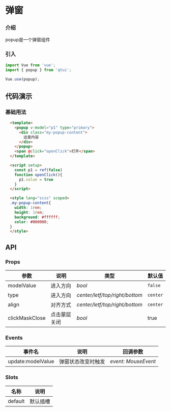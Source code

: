 # 弹窗

### 介绍

popup是一个弹窗组件

### 引入

```js
import Vue from 'vue';
import { popup } from 'qtui';

Vue.use(popup);
```

## 代码演示

### 基础用法

```html
  <template>
    <popup v-model="p1" type="primary">
      <div class="my-popup-content">
        这是内容
      </div>
    </popup>
    <span @click="openClick">打开</span>
  </template>

  <script setup>
    const p1 = ref(false)
    function openClick(){
      p1.value = true
    }
  </script>

  <style lang="scss" scoped>
  .my-popup-content{
    width: 1rem;
    height: 1rem;
    background: #ffffff;
    color: #000000;
  }
  </style>

```

## API

### Props

| 参数          | 说明     | 类型     | 默认值    |
| ------------- | -------- | -------- | --------- |
| modelValue          | 进入方向 | _bool_ | `false` |
| type          | 进入方向 | _center/letf/top/right/bottom_ | `center` |
| align | 对齐方式 | _center/letf/top/right/bottom_ | `center`     |
| clickMaskClose | 点击蒙层关闭 | _bool_ | true        |

### Events

| 事件名 | 说明       | 回调参数            |
| ------ | ---------- | ------------------- |
| update:modelValue  | 弹窗状态改变时触发 | _event: MouseEvent_ |

### Slots

| 名称    | 说明     |
| ------- | -------- |
| default | 默认插槽 |
